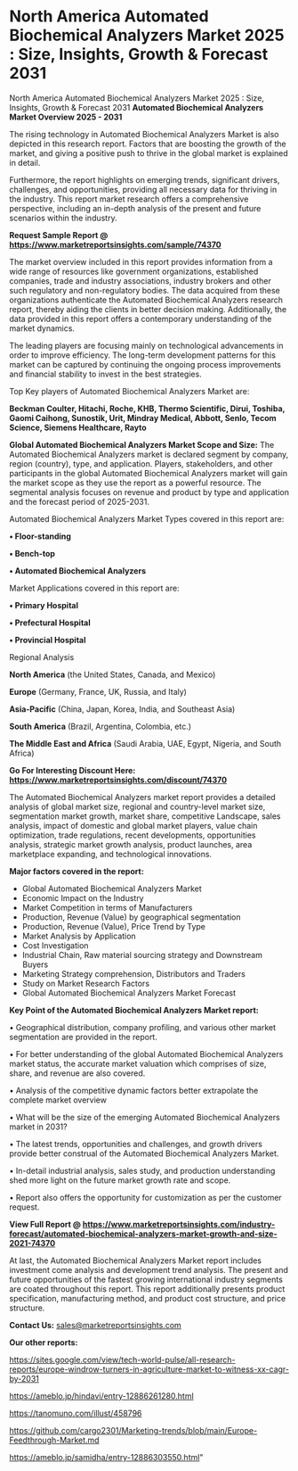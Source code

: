 # North America Automated Biochemical Analyzers Market 2025 : Size, Insights, Growth & Forecast 2031
 North America Automated Biochemical Analyzers Market 2025 : Size, Insights, Growth & Forecast 2031
<Strong> Automated Biochemical Analyzers Market Overview 2025 - 2031</strong>

The rising technology in Automated Biochemical Analyzers Market is also depicted in this research report. Factors that are boosting the growth of the market, and giving a positive push to thrive in the global market is explained in detail.

Furthermore, the report highlights on emerging trends, significant drivers, challenges, and opportunities, providing all necessary data for thriving in the industry. This report market research offers a comprehensive perspective, including an in-depth analysis of the present and future scenarios within the industry.

<strong>Request Sample Report @ <a href=https://www.marketreportsinsights.com/sample/74370>https://www.marketreportsinsights.com/sample/74370</a></strong>

The market overview included in this report provides information from a wide range of resources like government organizations, established companies, trade and industry associations, industry brokers and other such regulatory and non-regulatory bodies. The data acquired from these organizations authenticate the Automated Biochemical Analyzers research report, thereby aiding the clients in better decision making. Additionally, the data provided in this report offers a contemporary understanding of the market dynamics.

The leading players are focusing mainly on technological advancements in order to improve efficiency. The long-term development patterns for this market can be captured by continuing the ongoing process improvements and financial stability to invest in the best strategies.

Top Key players of Automated Biochemical Analyzers Market are:

<strong>Beckman Coulter, Hitachi, Roche, KHB, Thermo Scientific, Dirui, Toshiba, Gaomi Caihong, Sunostik, Urit, Mindray Medical, Abbott, Senlo, Tecom Science, Siemens Healthcare, Rayto</strong>

<strong><b>Global Automated Biochemical Analyzers Market Scope and Size:</b></strong>
The Automated Biochemical Analyzers market is declared segment by company, region (country), type, and application. Players, stakeholders, and other participants in the global Automated Biochemical Analyzers market will gain the market scope as they use the report as a powerful resource. The segmental analysis focuses on revenue and product by type and application and the forecast period of 2025-2031.

Automated Biochemical Analyzers Market Types covered in this report are:

<strong>• Floor-standing

• Bench-top

• Automated Biochemical Analyzers</strong>

Market Applications covered in this report are:

<strong>• Primary Hospital

• Prefectural Hospital

• Provincial Hospital</strong> 

Regional Analysis

<strong>North America</strong> (the United States, Canada, and Mexico)

<strong>Europe</strong> (Germany, France, UK, Russia, and Italy)

<strong>Asia-Pacific</strong> (China, Japan, Korea, India, and Southeast Asia)

<strong>South America</strong> (Brazil, Argentina, Colombia, etc.)

<strong>The Middle East and Africa</strong> (Saudi Arabia, UAE, Egypt, Nigeria, and South Africa)

<strong>Go For Interesting Discount Here: <a href=https://www.marketreportsinsights.com/discount/74370>https://www.marketreportsinsights.com/discount/74370</a></strong>

The Automated Biochemical Analyzers market report provides a detailed analysis of global market size, regional and country-level market size, segmentation market growth, market share, competitive Landscape, sales analysis, impact of domestic and global market players, value chain optimization, trade regulations, recent developments, opportunities analysis, strategic market growth analysis, product launches, area marketplace expanding, and technological innovations.

<strong><b>Major factors covered in the report:</b></strong>
<ul>
  <li>Global Automated Biochemical Analyzers Market </li>
  <li>Economic Impact on the Industry</li>
  <li>Market Competition in terms of Manufacturers</li>
  <li>Production, Revenue (Value) by geographical segmentation</li>
  <li>Production, Revenue (Value), Price Trend by Type</li>
  <li>Market Analysis by Application</li>
  <li>Cost Investigation</li>
  <li>Industrial Chain, Raw material sourcing strategy and Downstream Buyers</li>
  <li>Marketing Strategy comprehension, Distributors and Traders</li>
  <li>Study on Market Research Factors</li>
  <li>Global Automated Biochemical Analyzers Market Forecast</li>
</ul>

<strong><b>Key Point of the Automated Biochemical Analyzers Market report:</b></strong>

• Geographical distribution, company profiling, and various other market segmentation are provided in the report.

• For better understanding of the global Automated Biochemical Analyzers market status, the accurate market valuation which comprises of size, share, and revenue are also covered.

• Analysis of the competitive dynamic factors better extrapolate the complete market overview

• What will be the size of the emerging Automated Biochemical Analyzers market in 2031?

• The latest trends, opportunities and challenges, and growth drivers provide better construal of the Automated Biochemical Analyzers Market.

• In-detail industrial analysis, sales study, and production understanding shed more light on the future market growth rate and scope.

• Report also offers the opportunity for customization as per the customer request.

<strong><b>View Full Report @ <a href=https://www.marketreportsinsights.com/industry-forecast/automated-biochemical-analyzers-market-growth-and-size-2021-74370>https://www.marketreportsinsights.com/industry-forecast/automated-biochemical-analyzers-market-growth-and-size-2021-74370</a></b></strong>


At last, the Automated Biochemical Analyzers Market report includes investment come analysis and development trend analysis. The present and future opportunities of the fastest growing international industry segments are coated throughout this report. This report additionally presents product specification, manufacturing method, and product cost structure, and price structure.

<strong>Contact Us:</strong>
sales@marketreportsinsights.com

<strong>Our other reports:</strong>

<a href=https://sites.google.com/view/tech-world-pulse/all-research-reports/europe-windrow-turners-in-agriculture-market-to-witness-xx-cagr-by-2031>https://sites.google.com/view/tech-world-pulse/all-research-reports/europe-windrow-turners-in-agriculture-market-to-witness-xx-cagr-by-2031</a>

<a href=https://ameblo.jp/hindavi/entry-12886261280.html>https://ameblo.jp/hindavi/entry-12886261280.html</a>

<a href=https://tanomuno.com/illust/458796>https://tanomuno.com/illust/458796</a>

<a href=https://github.com/cargo2301/Marketing-trends/blob/main/Europe-Feedthrough-Market.md>https://github.com/cargo2301/Marketing-trends/blob/main/Europe-Feedthrough-Market.md</a>

<a href=https://ameblo.jp/samidha/entry-12886303550.html>https://ameblo.jp/samidha/entry-12886303550.html</a>"
